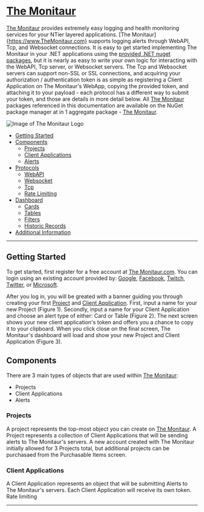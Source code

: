 # **[The Monitaur](https://www.github.com/liveordevtrying/themonitaur)**
[The Monitaur](https://www.TheMonitaur.com) provides extremely easy logging and health monitoring services for your NTier layered applications.  [The Monitaur]{https://www.TheMonitaur.com} supports logging alerts through WebAPI, Tcp, and Websocket connections. It is easy to get started implementing The Monitaur in your .NET applications using the [provided .NET nuget packages](https://www.nuget.org/packages/themonitaur), but it is nearly as easy to write your own logic for interacting with the WebAPI, Tcp server, or Websocket servers. The Tcp and Websocket servers can support non-SSL or SSL connections, and acquiring your authorization / authentication token is as simple as registering a Client Application on The Monitaur's WebApp, copying the provided token, and attaching it to your payload - each protocol has a different way to submit your token, and those are details in more detail below. All [The Monitaur](https://www.TheMonitaur.com) packages referenced in this documentation are available on the NuGet package manager at in 1 aggregate package - [The Monitaur](https://www.nuget.org/packages/Tcp.NET/).

![Image of The Monitaur Logo](https://pixelhorrorstudios.s3-us-west-2.amazonaws.com/The+Monitaur/Landing/monitaur.png)

* [Getting Started](#gettingStarted)
* [Components](#components)
    * [Projects](#projects)
    * [Client Applications](#clientapplications)
    * [Alerts](#alerts)
* [Protocols](#protocols)
    * [WebAPI](#webapi)
    * [Websocket](#websocket)
    * [Tcp](#tcp)
    * [Rate Limiting](#rateLimiting)
* [Dashboard](#dashboard)
    * [Cards](#cards)
    * [Tables](#tables)
    * [Filters](#filters)
    * [Historic Records](#historicRecords)
* [Additional Information](#additional-information)

***

## **Getting Started**

To get started, first register for a free account at [The Monitaur.com](https://www.themonitaur.com). You can login using an existing account provided by: [Google](https://www.google.com), [Facebook](https://www.Facebook.com), [Twitch](https://www.twitch.tv), [Twitter](https://www.twitter.com), or [Microsoft](https://www.microsoft.com).

After you log in, you will be greated with a banner guiding you through creating your first [Project](#projects) and [Client Application](#clientapplications). First, input a name for your new Project (Figure 1). Secondly, input a name for your Client Application and choose an alert type of either: Card or Table (Figure 2). The next screen shows your new client application's token and offers you a chance to copy it to your clipboard. When you click close on the final screen, The Monitaur's dashboard will load and show your new Project and Client Application (Figure 3).

## **Components**

There are 3 main types of objects that are used within [The Monitaur](https://www.themonitaur.com):

* Projects
* Client Applications
* Alerts

### **Projects**

A project represents the top-most object you can create on [The Monitaur](https://www.themonitaur.com). A Project represents a collection of Client Applications that will be sending alerts to The Monitaur's servers. A new account created with The Monitaur initially allowed for 3 Projects total, but additional projects can be purchasaed from the Purchasable Items screen.

### **Client Applications**

A Client Application represents an object that will be submitting Alerts to The Monitaur's servers. Each Client Application will receive its own token. Rate limiting

***
